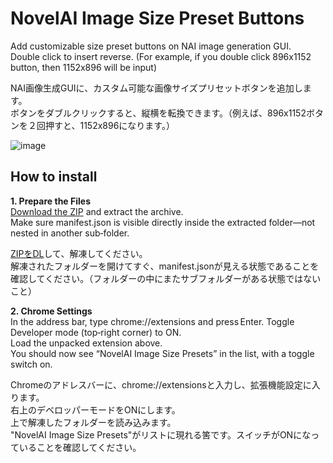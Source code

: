 # NovelAI Image Size Preset Buttons

Add customizable size preset buttons on NAI image generation GUI.  
Double click to insert reverse. (For example, if you double click 896x1152 button, then 1152x896 will be input)  

NAI画像生成GUIに、カスタム可能な画像サイズプリセットボタンを追加します。  
ボタンをダブルクリックすると、縦横を転換できます。（例えば、896x1152ボタンを２回押すと、1152x896になります。）  

![image](https://github.com/user-attachments/assets/3435320b-4afe-440f-9368-0eda05ae8200)


## How to install
**1. Prepare the Files**  
[Download the ZIP](https://github.com/david419kr/nai_size-preset-buttons/archive/refs/heads/main.zip) and extract the archive.  
Make sure manifest.json is visible directly inside the extracted folder—not nested in another sub‑folder.  

[ZIPをDL](https://github.com/david419kr/nai_size-preset-buttons/archive/refs/heads/main.zip)して、解凍してください。   
解凍されたフォルダーを開けてすぐ、manifest.jsonが見える状態であることを確認してください。（フォルダーの中にまたサブフォルダーがある状態ではないこと）  

**2. Chrome Settings**  
In the address bar, type chrome://extensions and press Enter. 
Toggle Developer mode (top‑right corner) to ON.  
Load the unpacked extension above.  
You should now see “NovelAI Image Size Presets” in the list, with a toggle switch on.  

Chromeのアドレスバーに、chrome://extensionsと入力し、拡張機能設定に入ります。  
右上のデベロッパーモードをONにします。  
上で解凍したフォルダーを読み込みます。  
"NovelAI Image Size Presets"がリストに現れる筈です。スイッチがONになっていることを確認してください。
